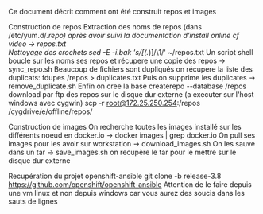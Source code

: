 Ce document décrit comment ont été construit repos et images

Construction de repos 
	Extraction des noms de repos (dans /etc/yum.d/*.repo) après avoir suivi la documentation d'install online cf video  -> repos.txt		
	Nettoyage des crochets sed -E -i.bak  's/\[(.*)\]/\1/' ~/repos.txt
    Un script shell boucle sur les noms ses repos et récupere une copie des repos -> sync_repo.sh
	Beaucoup de fichiers sont dupliqués on récupere la liste des duplicats: fdupes /repos > duplicates.txt 
	Puis on supprime les duplicates -> remove_duplicate.sh 
	Enfin on cree la base createrepo --database /repos 
	download par ftp des repos sur le disque dur externe (a executer sur l'host windows avec cygwin) scp -r root@172.25.250.254:/repos /cygdrive/e/offline/repos/
	
Construction de images 
	On recherche toutes les images installé sur les différents noeud en docker.io -> docker images | grep docker.io 
	On pull ses images pour les avoir sur workstation -> download_images.sh
	On les sauve dans un tar -> save_images.sh
	on recupère le tar pour le mettre sur le disque dur externe

Recupération du projet openshift-ansible
	git clone -b release-3.8 https://github.com/openshift/openshift-ansible
	Attention de le faire depuis une vm linux et non depuis windows car vous
	aurez des soucis dans les sauts de lignes
	
		
	